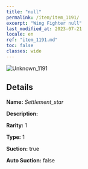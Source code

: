 ```yaml
---
title: "null"
permalink: /item/item_1191/
excerpt: "Wing Fighter null"
last_modified_at: 2023-07-21
locale: en
ref: "item_1191.md"
toc: false
classes: wide
---
```



 ![Unknown_1191](/images/item/Settlement_star_p.png)



## Details

 **Name:** *Settlement_star* 

 **Description:** 

 **Rarity:** 1 

 **Type:** 1 

 **Suction:** true 

 **Auto Suction:** false 


